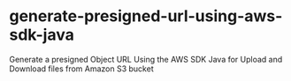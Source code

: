 # generate-presigned-url-using-aws-sdk-java
Generate a presigned Object URL Using the AWS SDK Java for Upload and Download files from Amazon S3 bucket
